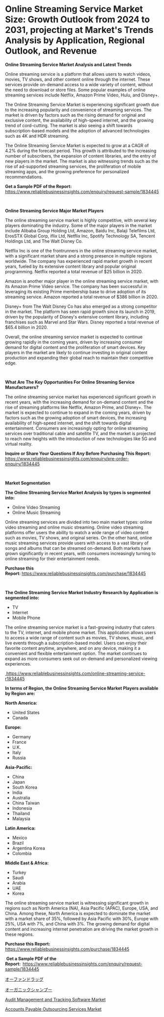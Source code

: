 <p><h1>Online Streaming Service Market Size: Growth Outlook from 2024 to 2031, projecting at Market's Trends Analysis by Application, Regional Outlook, and Revenue</h1></p><p><strong>Online Streaming Service Market Analysis and Latest Trends</strong></p>
<p><p>Online streaming service is a platform that allows users to watch videos, movies, TV shows, and other content online through the internet. These services provide on-demand access to a wide variety of content, without the need to download or store files. Some popular examples of online streaming services include Netflix, Amazon Prime Video, Hulu, and Disney+.</p><p>The Online Streaming Service Market is experiencing significant growth due to the increasing popularity and convenience of streaming services. The market is driven by factors such as the rising demand for original and exclusive content, the availability of high-speed internet, and the growing trend of cord-cutting. The market is also seeing a shift towards subscription-based models and the adoption of advanced technologies such as 4K and HDR streaming.</p><p>The Online Streaming Service Market is expected to grow at a CAGR of 4.2% during the forecast period. This growth is attributed to the increasing number of subscribers, the expansion of content libraries, and the entry of new players in the market. The market is also witnessing trends such as the rise of ad-supported streaming services, the proliferation of mobile streaming apps, and the growing preference for personalized recommendations.</p></p>
<p><strong>Get a Sample PDF of the Report:&nbsp;</strong> <a href="https://www.reliablebusinessinsights.com/enquiry/request-sample/1834445">https://www.reliablebusinessinsights.com/enquiry/request-sample/1834445</a></p>
<p>&nbsp;</p>
<p><strong>Online Streaming Service Major Market Players</strong></p>
<p><p>The online streaming service market is highly competitive, with several key players dominating the industry. Some of the major players in the market include Alibaba Group Holding Ltd, Amazon, Baidu Inc, Balaji Telefilms Ltd, ErosSTX Global Corp, iflix Ltd, Netflix Inc, Spotify Technology SA, Tencent Holdings Ltd, and The Walt Disney Co.</p><p>Netflix Inc is one of the frontrunners in the online streaming service market, with a significant market share and a strong presence in multiple regions worldwide. The company has experienced rapid market growth in recent years, fueled by its extensive content library and popular original programming. Netflix reported a total revenue of $25 billion in 2020.</p><p>Amazon is another major player in the online streaming service market, with its Amazon Prime Video service. The company has been successful in leveraging its existing Prime membership base to drive adoption of its streaming service. Amazon reported a total revenue of $386 billion in 2020.</p><p>Disney+ from The Walt Disney Co has also emerged as a strong competitor in the market. The platform has seen rapid growth since its launch in 2019, driven by the popularity of Disney's extensive content library, including franchises such as Marvel and Star Wars. Disney reported a total revenue of $65.4 billion in 2020.</p><p>Overall, the online streaming service market is expected to continue growing rapidly in the coming years, driven by increasing consumer demand for digital content and the proliferation of smart devices. Key players in the market are likely to continue investing in original content production and expanding their global reach to maintain their competitive edge.</p></p>
<p>&nbsp;</p>
<p><strong>What Are The Key Opportunities For Online Streaming Service Manufacturers?</strong></p>
<p><p>The online streaming service market has experienced significant growth in recent years, with the increasing demand for on-demand content and the rise of streaming platforms like Netflix, Amazon Prime, and Disney+. The market is expected to continue to expand in the coming years, driven by factors such as the growing adoption of smart devices, the increasing availability of high-speed internet, and the shift towards digital entertainment. Consumers are increasingly opting for online streaming services over traditional cable and satellite TV, and the market is projected to reach new heights with the introduction of new technologies like 5G and virtual reality.</p></p>
<p><strong>Inquire or Share Your Questions If Any Before Purchasing This Report:</strong> <a href="https://www.reliablebusinessinsights.com/enquiry/pre-order-enquiry/1834445">https://www.reliablebusinessinsights.com/enquiry/pre-order-enquiry/1834445</a></p>
<p>&nbsp;</p>
<p><strong>Market Segmentation</strong></p>
<p><strong>The Online Streaming Service Market Analysis by types is segmented into:</strong></p>
<p><ul><li>Online Video Streaming</li><li>Online Music Streaming</li></ul></p>
<p><p>Online streaming services are divided into two main market types: online video streaming and online music streaming. Online video streaming platforms offer users the ability to watch a wide range of video content such as movies, TV shows, and original series. On the other hand, online music streaming services provide users with access to a vast library of songs and albums that can be streamed on-demand. Both markets have grown significantly in recent years, with consumers increasingly turning to online streaming for their entertainment needs.</p></p>
<p><strong>Purchase this Report:&nbsp;</strong><a href="https://www.reliablebusinessinsights.com/purchase/1834445">https://www.reliablebusinessinsights.com/purchase/1834445</a></p>
<p>&nbsp;</p>
<p><strong>The Online Streaming Service Market Industry Research by Application is segmented into:</strong></p>
<p><ul><li>TV</li><li>Internet</li><li>Mobile Phone</li></ul></p>
<p><p>The online streaming service market is a fast-growing industry that caters to the TV, internet, and mobile phone market. This application allows users to access a wide range of content such as movies, TV shows, music, and live events through a subscription-based model. Users can enjoy their favorite content anytime, anywhere, and on any device, making it a convenient and flexible entertainment option. The market continues to expand as more consumers seek out on-demand and personalized viewing experiences.</p></p>
<p><a href="https://www.reliablebusinessinsights.com/online-streaming-service-r1834445">&nbsp;https://www.reliablebusinessinsights.com/online-streaming-service-r1834445</a></p>
<p><strong>In terms of Region, the Online Streaming Service Market Players available by Region are:</strong></p>
<p>
    <p> <strong> North America: </strong>
        <ul>
            <li>United States</li>
            <li>Canada</li>
        </ul>
        </p> 
    <p> <strong> Europe: </strong>
        <ul>
            <li>Germany</li>
            <li>France</li>
            <li>U.K.</li>
            <li>Italy</li>
            <li>Russia</li>
        </ul>
        </p> 
    <p> <strong> Asia-Pacific: </strong>
        <ul>
            <li>China</li>
            <li>Japan</li>
            <li>South Korea</li>
            <li>India</li>
            <li>Australia</li>
            <li>China Taiwan</li>
            <li>Indonesia</li>
            <li>Thailand</li>
            <li>Malaysia</li>
        </ul>
        </p> 
    <p> <strong> Latin America: </strong>
        <ul>
            <li>Mexico</li>
            <li>Brazil</li>
            <li>Argentina Korea</li>
            <li>Colombia</li>
        </ul>
        </p> 
    <p> <strong> Middle East & Africa: </strong>
        <ul>
            <li>Turkey</li>
            <li>Saudi</li>
            <li>Arabia</li>
            <li>UAE</li>
            <li>Korea</li>
        </ul>
    </p>
    </p>
<p><p>The online streaming service market is witnessing significant growth in regions such as North America (NA), Asia Pacific (APAC), Europe, USA, and China. Among these, North America is expected to dominate the market with a market share of 35%, followed by Asia Pacific with 30%, Europe with 25%, USA with 7%, and China with 3%. The growing demand for digital content and increasing internet penetration are driving the market growth in these regions.</p></p>
<p><strong>Purchase this Report: </strong><a href="https://www.reliablebusinessinsights.com/purchase/1834445">https://www.reliablebusinessinsights.com/purchase/1834445</a></p>
<p>&nbsp;<strong>Get a Sample PDF of the Report:&nbsp;&nbsp;</strong><a href="https://www.reliablebusinessinsights.com/enquiry/request-sample/1834445">https://www.reliablebusinessinsights.com/enquiry/request-sample/1834445</a></p>
<p><strong></strong></p>
<p><p><a href="https://github.com/reliezer65/Market-Research-Report-List-2/blob/main/9214967181322.md">オーファンドラッグ</a></p><p><a href="https://github.com/RodHoppe07/Market-Research-Report-List-2/blob/main/5365034181321.md">オーガニックシャンプー</a></p><p><a href="https://github.com/jerrycopelandthomaswsqd8q/Market-Research-Report-List-3/blob/main/audit-management-and-tracking-software-market.md">Audit Management and Tracking Software Market</a></p><p><a href="https://github.com/yoshih12/Market-Research-Report-List-4/blob/main/accounts-payable-outsourcing-services-market.md">Accounts Payable Outsourcing Services Market</a></p></p>